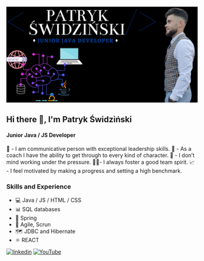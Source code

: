 ![Junior Java / JS Developer](https://github.com/HaveIstos/HaveIstos/blob/main/1.png)
## Hi there 👋, I'm Patryk Świdziński
#### Junior Java / JS Developer

🎤 - I am communicative person with exceptional leadership skills.
🎯 - As a coach I have the ability to get through to every kind of character.
🧘 - I don’t mind working under the pressure.
🙋‍♂️- I always foster a good team spirit.
📈 - I feel motivated by making a progress and setting a high benchmark.

### Skills and Experience

*  💻 Java / JS / HTML / CSS
*  📊 SQL databases
*  📲 Spring
*  👥 Agile, Scrun
*  🗺 JDBC and Hibernate
*  ⚛️ REACT



[<img src='https://cdn.jsdelivr.net/npm/simple-icons@3.0.1/icons/linkedin.svg' alt='linkedin' height='40'>](https://www.linkedin.com/in/patryk-świdziński-62814a201/) 
[<img src='https://cdn.jsdelivr.net/npm/simple-icons@3.0.1/icons/youtube.svg' alt='YouTube' height='40'>](https://www.youtube.com/channel/UCvhu_YxRc1VbNFsohntTQHQ)  

<!---
HaveIstos/HaveIstos is a ✨ special ✨ repository because its `README.md` (this file) appears on your GitHub profile.
You can click the Preview link to take a look at your changes.
--->

